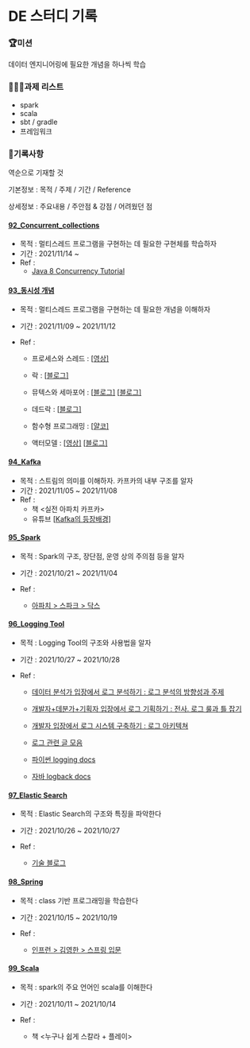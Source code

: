 # DE 스터디 기록



### 🏆미션

데이터 엔지니어링에 필요한 개념을 하나씩 학습



### 🧑🏻‍💻과제 리스트

- spark
- scala
- sbt / gradle
- 프레임워크



### 🎯기록사항

역순으로 기재할 것

기본정보 : 목적 / 주제 / 기간 / Reference

상세정보 : 주요내용 / 주안점 & 강점 / 어려웠던 점



#### [92_Concurrent_collections](./92_Concurrent_collections)

- 목적 : 멀티스레드 프로그램을 구현하는 데 필요한 구현체를 학습하자
- 기간 : 2021/11/14 ~ 
- Ref :
  - [Java 8 Concurrency Tutorial](https://winterbe.com/posts/2015/04/07/java8-concurrency-tutorial-thread-executor-examples/)





#### [93_동시성 개념](./93_동시성_개념)

- 목적 : 멀티스레드 프로그램을 구현하는 데 필요한 개념을 이해하자

- 기간 : 2021/11/09 ~ 2021/11/12

- Ref : 

  - 프로세스와 스레드 : [[영상\]](https://youtu.be/iks_Xb9DtTM)
  - 락 : [[블로그\]](https://popcorntree.tistory.com/84?category=813524)

  - 뮤텍스와 세마포어 : [[블로그\]](https://worthpreading.tistory.com/90) [[블로그\]](https://jwprogramming.tistory.com/13)
  - 데드락 : [[블로그\]](https://chanhuiseok.github.io/posts/cs-2/)
  - 함수형 프로그래밍 : [[얄코\]](https://youtu.be/jVG5jvOzu9Y)
  - 액터모델 : [[영상\]](https://www.youtube.com/watch?v=ELwEdb_pD0k) [[블로그\]](https://github.com/funfunStudy/study/wiki/32장-액터와-동시성)

  

#### [94_Kafka](./94_Kafka)

- 목적 : 스트림의 의미를 이해하자. 카프카의 내부 구조를 알자
- 기간 : 2021/11/05 ~ 2021/11/08
- Ref :
  - 책 <실전 아파치 카프카>
  - 유튜브 [[Kafka의 등장배경\]](https://www.youtube.com/watch?v=waw0XXNX-uQ)



#### [95_Spark](./95_Spark)

- 목적 : Spark의 구조, 장단점, 운영 상의 주의점 등을 알자

- 기간 : 2021/10/21 ~ 2021/11/04

- Ref : 

  - [아파치 > 스파크 > 닥스](https://spark.apache.org/docs/2.3.1/api/scala/index.html#org.apache.spark.sql.Dataset)

    

#### [96_Logging Tool](96_LoggingTool)

- 목적 : Logging Tool의 구조와 사용법을 알자

- 기간 : 2021/10/27 ~ 2021/10/28

- Ref : 

  - [데이터 분석가 입장에서 로그 분석하기 : 로그 분석의 방향성과 주제](https://techblog.woowahan.com/2536/)

  - [개발자+데분가+기획자 입장에서 로그 기획하기 : 전사. 로그 룰과 틀 잡기](https://speakerdeck.com/devinjeon/jamag-ndc19-joheun-rogeuran-mueosinga-joheun-rogeureul-wihae-goryeohaeya-hal-geosdeul?slide=10)

  - [개발자 입장에서 로그 시스템 구축하기 : 로그 아키텍쳐](https://www.slideshare.net/ssuser380e9c/ndc18-2-95522893)

  - [로그 관련 글 모음](https://zzsza.github.io/data/2021/06/13/data-event-log-definition/)

  - [파이썬 logging docs](https://zzsza.github.io/data/2021/06/13/data-event-log-definition/)

  - [자바 logback docs](http://logback.qos.ch)



#### [97_Elastic Search](97_ElasticSearch)

- 목적 : Elastic Search의 구조와 특징을 파악한다
- 기간 : 2021/10/26 ~ 2021/10/27
- Ref : 

  - [기술 블로그](https://sudarlife.tistory.com/entry/Elasticsearch-간단-개념-장단?category=1114901)



#### [98_Spring](98_Spring)

- 목적 : class 기반 프로그래밍을 학습한다

- 기간 : 2021/10/15 ~ 2021/10/19

- Ref : 

  - [인프런 > 김영한 > 스프링 입문](https://www.inflearn.com/course/스프링-입문-스프링부트/dashboard)



#### [99_Scala](99_Scala)
- 목적 : spark의 주요 언어인 scala를 이해한다

- 기간 : 2021/10/11 ~ 2021/10/14

- Ref : 

  - 책 <누구나 쉽게 스칼라 + 플레이>





